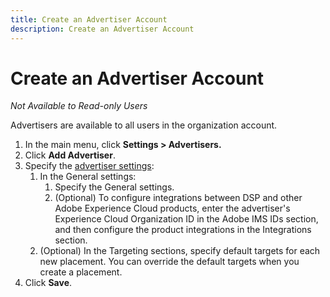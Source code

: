 ```yaml
---
title: Create an Advertiser Account
description: Create an Advertiser Account
---
```


# Create an Advertiser Account

*Not Available to Read-only Users*

Advertisers are available to all users in the organization account.

1. In the main menu, click **Settings > Advertisers.**
1. Click **Add Advertiser**.
1. Specify the [advertiser settings](advertiser-settings.md):
   1. In the General settings:
      1. Specify the General settings.
      1. (Optional) To configure integrations between DSP and other Adobe Experience Cloud products, enter the advertiser's Experience Cloud Organization ID in the Adobe IMS IDs section, and then configure the product integrations in the Integrations section.
   1. (Optional) In the Targeting sections, specify default targets for each new placement.
      You can override the default targets when you create a placement.
1. Click **Save**.

<!--
>[!MORELIKETHIS]
>
>* [Advertiser Settings](/help/dsp/admin/advertiser-settings.md)
-->
